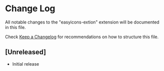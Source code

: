 # Change Log

All notable changes to the "easyicons-extion" extension will be documented in this file.

Check [Keep a Changelog](http://keepachangelog.com/) for recommendations on how to structure this file.

## [Unreleased]

- Initial release